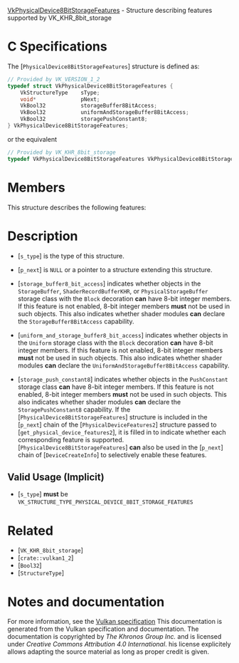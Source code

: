 [VkPhysicalDevice8BitStorageFeatures](https://www.khronos.org/registry/vulkan/specs/1.3-extensions/man/html/VkPhysicalDevice8BitStorageFeatures.html) - Structure describing features supported by VK_KHR_8bit_storage

# C Specifications
The [`PhysicalDevice8BitStorageFeatures`] structure is defined as:
```c
// Provided by VK_VERSION_1_2
typedef struct VkPhysicalDevice8BitStorageFeatures {
    VkStructureType    sType;
    void*              pNext;
    VkBool32           storageBuffer8BitAccess;
    VkBool32           uniformAndStorageBuffer8BitAccess;
    VkBool32           storagePushConstant8;
} VkPhysicalDevice8BitStorageFeatures;
```
or the equivalent
```c
// Provided by VK_KHR_8bit_storage
typedef VkPhysicalDevice8BitStorageFeatures VkPhysicalDevice8BitStorageFeaturesKHR;
```

# Members
This structure describes the following features:

# Description
- [`s_type`] is the type of this structure.
- [`p_next`] is `NULL` or a pointer to a structure extending this structure.

- [`storage_buffer8_bit_access`] indicates whether objects in the     `StorageBuffer`, `ShaderRecordBufferKHR`,     or `PhysicalStorageBuffer`     storage class with the `Block` decoration  **can**  have 8-bit integer     members.     If this feature is not enabled, 8-bit integer members  **must**  not be used     in such objects.     This also indicates whether shader modules  **can**  declare the     `StorageBuffer8BitAccess` capability.
- [`uniform_and_storage_buffer8_bit_access`] indicates whether objects in the `Uniform` storage class with the `Block` decoration  **can**  have 8-bit integer members. If this feature is not enabled, 8-bit integer members  **must**  not be used in such objects. This also indicates whether shader modules  **can**  declare the `UniformAndStorageBuffer8BitAccess` capability.
- [`storage_push_constant8`] indicates whether objects in the `PushConstant` storage class  **can**  have 8-bit integer members. If this feature is not enabled, 8-bit integer members  **must**  not be used in such objects. This also indicates whether shader modules  **can**  declare the `StoragePushConstant8` capability.
If the [`PhysicalDevice8BitStorageFeatures`] structure is included in the [`p_next`] chain of the
[`PhysicalDeviceFeatures2`] structure passed to
[`get_physical_device_features2`], it is filled in to indicate whether each
corresponding feature is supported.
[`PhysicalDevice8BitStorageFeatures`] **can**  also be used in the [`p_next`] chain of
[`DeviceCreateInfo`] to selectively enable these features.
## Valid Usage (Implicit)
-  [`s_type`] **must**  be `VK_STRUCTURE_TYPE_PHYSICAL_DEVICE_8BIT_STORAGE_FEATURES`

# Related
- [`VK_KHR_8bit_storage`]
- [`crate::vulkan1_2`]
- [`Bool32`]
- [`StructureType`]

# Notes and documentation
For more information, see the [Vulkan specification](https://www.khronos.org/registry/vulkan/specs/1.3-extensions/html/vkspec.html)
This documentation is generated from the Vulkan specification and documentation.
The documentation is copyrighted by *The Khronos Group Inc.* and is licensed under *Creative Commons Attribution 4.0 International*.
his license explicitely allows adapting the source material as long as proper credit is given.
        